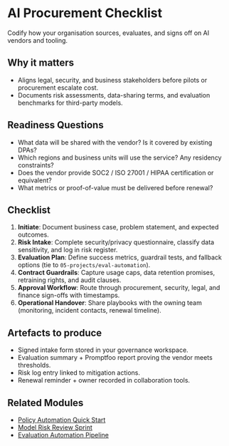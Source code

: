 # AI Procurement Checklist

Codify how your organisation sources, evaluates, and signs off on AI vendors and tooling.

## Why it matters
- Aligns legal, security, and business stakeholders before pilots or procurement escalate cost.
- Documents risk assessments, data-sharing terms, and evaluation benchmarks for third-party models.

## Readiness Questions
- What data will be shared with the vendor? Is it covered by existing DPAs?
- Which regions and business units will use the service? Any residency constraints?
- Does the vendor provide SOC2 / ISO 27001 / HIPAA certification or equivalent?
- What metrics or proof-of-value must be delivered before renewal?

## Checklist
1. **Initiate**: Document business case, problem statement, and expected outcomes.
2. **Risk Intake**: Complete security/privacy questionnaire, classify data sensitivity, and log in risk register.
3. **Evaluation Plan**: Define success metrics, guardrail tests, and fallback options (tie to `05-projects/eval-automation`).
4. **Contract Guardrails**: Capture usage caps, data retention promises, retraining rights, and audit clauses.
5. **Approval Workflow**: Route through procurement, security, legal, and finance sign-offs with timestamps.
6. **Operational Handover**: Share playbooks with the owning team (monitoring, incident contacts, renewal timeline).

## Artefacts to produce
- Signed intake form stored in your governance workspace.
- Evaluation summary + Promptfoo report proving the vendor meets thresholds.
- Risk log entry linked to mitigation actions.
- Renewal reminder + owner recorded in collaboration tools.

## Related Modules
- [Policy Automation Quick Start](../02-learning-paths/micro-modules/governance-policy-automation.md)
- [Model Risk Review Sprint](../02-learning-paths/micro-modules/governance-model-risk-review.md)
- [Evaluation Automation Pipeline](../02-learning-paths/micro-modules/evaluation-automation-pipeline.md)